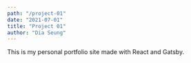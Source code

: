 ```yaml
---
path: "/project-01"
date: "2021-07-01"
title: "Project 01"
author: "Dia Seung"
---
```


This is my personal portfolio site made with React and Gatsby. 